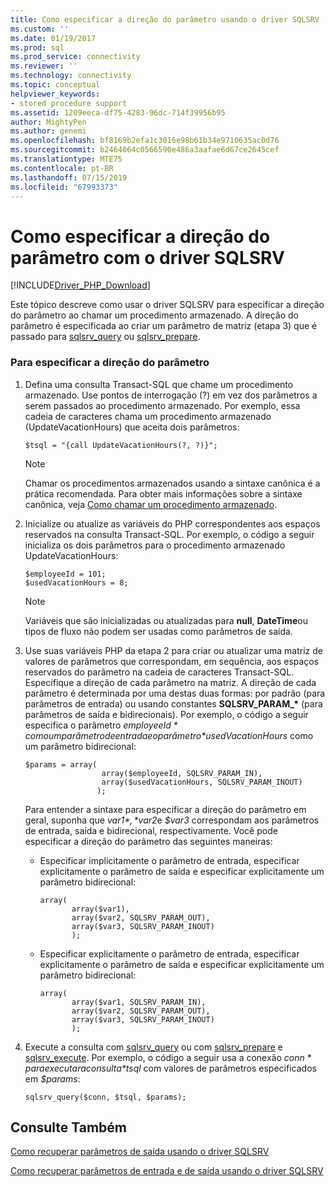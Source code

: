 ```yaml
---
title: Como especificar a direção do parâmetro usando o driver SQLSRV | Microsoft Docs
ms.custom: ''
ms.date: 01/19/2017
ms.prod: sql
ms.prod_service: connectivity
ms.reviewer: ''
ms.technology: connectivity
ms.topic: conceptual
helpviewer_keywords:
- stored procedure support
ms.assetid: 1209eeca-df75-4283-96dc-714f39956b95
author: MightyPen
ms.author: genemi
ms.openlocfilehash: bf8169b2efa1c3016e98b61b34e9710635ac0d76
ms.sourcegitcommit: b2464064c0566590e486a3aafae6d67ce2645cef
ms.translationtype: MTE75
ms.contentlocale: pt-BR
ms.lasthandoff: 07/15/2019
ms.locfileid: "67993373"
---
```

# <a name="how-to-specify-parameter-direction-using-the-sqlsrv-driver"></a>Como especificar a direção do parâmetro com o driver SQLSRV
[!INCLUDE[Driver_PHP_Download](../../includes/driver_php_download.md)]

Este tópico descreve como usar o driver SQLSRV para especificar a direção do parâmetro ao chamar um procedimento armazenado. A direção do parâmetro é especificada ao criar um parâmetro de matriz (etapa 3) que é passado para [sqlsrv_query](../../connect/php/sqlsrv-query.md) ou [sqlsrv_prepare](../../connect/php/sqlsrv-prepare.md).  
  
### <a name="to-specify-parameter-direction"></a>Para especificar a direção do parâmetro  
  
1.  Defina uma consulta Transact-SQL que chame um procedimento armazenado. Use pontos de interrogação (?) em vez dos parâmetros a serem passados ao procedimento armazenado. Por exemplo, essa cadeia de caracteres chama um procedimento armazenado (UpdateVacationHours) que aceita dois parâmetros:  
  
    ```  
    $tsql = "{call UpdateVacationHours(?, ?)}";  
    ```  
  
    > [!NOTE]  
    > Chamar os procedimentos armazenados usando a sintaxe canônica é a prática recomendada. Para obter mais informações sobre a sintaxe canônica, veja [Como chamar um procedimento armazenado](../../relational-databases/native-client-odbc-stored-procedures/calling-a-stored-procedure.md).  
  
2.  Inicialize ou atualize as variáveis do PHP correspondentes aos espaços reservados na consulta Transact-SQL. Por exemplo, o código a seguir inicializa os dois parâmetros para o procedimento armazenado UpdateVacationHours:  
  
    ```  
    $employeeId = 101;  
    $usedVacationHours = 8;  
    ```  
  
    > [!NOTE]  
    > Variáveis que são inicializadas ou atualizadas para **null**, **DateTime**ou tipos de fluxo não podem ser usadas como parâmetros de saída.  
  
3.  Use suas variáveis PHP da etapa 2 para criar ou atualizar uma matriz de valores de parâmetros que correspondam, em sequência, aos espaços reservados do parâmetro na cadeia de caracteres Transact-SQL. Especifique a direção de cada parâmetro na matriz. A direção de cada parâmetro é determinada por uma destas duas formas: por padrão (para parâmetros de entrada) ou usando constantes **SQLSRV_PARAM_\*** (para parâmetros de saída e bidirecionais). Por exemplo, o código a seguir especifica o parâmetro *$employeeId* como um parâmetro de entrada e o parâmetro *$usedVacationHours* como um parâmetro bidirecional:  
  
    ```  
    $params = array(  
                     array($employeeId, SQLSRV_PARAM_IN),  
                     array($usedVacationHours, SQLSRV_PARAM_INOUT)  
                    );  
    ```  
  
    Para entender a sintaxe para especificar a direção do parâmetro em geral, suponha que *$var1*, *$var2*e *$var3* correspondam aos parâmetros de entrada, saída e bidirecional, respectivamente. Você pode especificar a direção do parâmetro das seguintes maneiras:  
  
    -   Especificar implicitamente o parâmetro de entrada, especificar explicitamente o parâmetro de saída e especificar explicitamente um parâmetro bidirecional:  
  
        ```  
        array(   
               array($var1),  
               array($var2, SQLSRV_PARAM_OUT),  
               array($var3, SQLSRV_PARAM_INOUT)  
               );  
        ```  
  
    -   Especificar explicitamente o parâmetro de entrada, especificar explicitamente o parâmetro de saída e especificar explicitamente um parâmetro bidirecional:  
  
        ```  
        array(   
               array($var1, SQLSRV_PARAM_IN),  
               array($var2, SQLSRV_PARAM_OUT),  
               array($var3, SQLSRV_PARAM_INOUT)  
               );  
        ```  
  
4.  Execute a consulta com [sqlsrv_query](../../connect/php/sqlsrv-query.md) ou com [sqlsrv_prepare](../../connect/php/sqlsrv-prepare.md) e [sqlsrv_execute](../../connect/php/sqlsrv-execute.md). Por exemplo, o código a seguir usa a conexão *$conn* para executar a consulta *$tsql* com valores de parâmetros especificados em *$params*:  
  
    ```  
    sqlsrv_query($conn, $tsql, $params);  
    ```  
  
## <a name="see-also"></a>Consulte Também  
[Como recuperar parâmetros de saída usando o driver SQLSRV](../../connect/php/how-to-retrieve-output-parameters-using-the-sqlsrv-driver.md)

[Como recuperar parâmetros de entrada e de saída usando o driver SQLSRV](../../connect/php/how-to-retrieve-input-and-output-parameters-using-the-sqlsrv-driver.md)  
  
